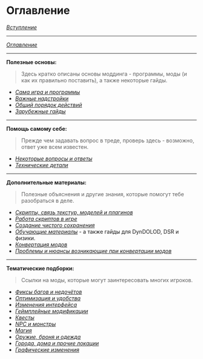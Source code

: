 # Оглавление

[*Вступление*](00_Вступление.md)

------

[*Оглавление*](01_Оглавление.md)

------

**Полезные основы:**  
> Здесь кратко описаны основы моддинга - программы, моды (и как их правильно поставить), а также некоторые гайды.

+ [*Сама игра и программы*](01_Main_Info/01_Сама_игра_и_программы.md)
+ [*Важные надстройки*](01_Main_Info/02_Важные_надстройки.md)
+ [*Общий порядок действий*](01_Main_Info/03_Общий_порядок_действий.md)
+ [*Зарубежные гайды*](01_Main_Info/04_Зарубежные_гайды.md)

------

**Помощь самому себе:**  
> Прежде чем задавать вопрос в треде, проверь здесь - возможно, ответ уже всем известен.

+ [*Некоторые вопросы и ответы*](02_Self_Help/01_Некоторые_вопросы_и_ответы.md)
+ [*Технические детали*](02_Self_Help/02_Технические_детали.md)

------

**Дополнительные материалы:**  
> Полезные объяснения и другие знания, которые помогут тебе разобраться в деле.

+ [*Скрипты, связь текстур, моделей и плагинов*](03_Addon_Info/01_Скрипты_связь_текстур_моделей_и_плагинов.md)
+ [*Работа скриптов в игре*](03_Addon_Info/02_Работа_скриптов_в_игре.md)
+ [*Создание чистого сохранения*](03_Addon_Info/03_Создание_чистого_сохранения.md)
+ [*Обучающие материалы*](03_Addon_Info/04_Обучающие_материалы.md) - а также гайды для DynDOLOD, DSR и физики.
+ [*Конвертация модов*](03_Addon_Info/05_Конвертация_модов.md)
+ [*Проблемы и нюансы возникающие при конвертации модов*](03_Addon_Info/06_Проблемы_и_нюансы_возникающие_при_конвертации_модов.md
)
------

**Тематические подборки:**  
> Ссылки на моды, которые могут заинтересовать многих игроков.

+ [*Фиксы багов и недочётов*](04_Anon_Collection/01_Фиксы_багов_и_недочётов.md)
+ [*Оптимизация и удобства*](04_Anon_Collection/02_Оптимизация_и_удобства.md)
+ [*Изменения интерфейса*](04_Anon_Collection/03_Изменения_интерфейса.md)
+ [*Геймплейные модификации*](04_Anon_Collection/04_Геймплейные_модификации.md)
+ [*Квесты*](04_Anon_Collection/05_Квесты.md)
+ [*NPC и монстры*](04_Anon_Collection/06_NPC_и_монстры.md)
+ [*Магия*](04_Anon_Collection/07_Магия.md)
+ [*Оружие, броня и одежда*](04_Anon_Collection/08_Оружие_броня_одежда.md)
+ [*Города, дома и прочие локации*](04_Anon_Collection/09_Города_дома_прочие_локации.md)
+ [*Графические изменения*](04_Anon_Collection/10_Графические_изменения.md)
